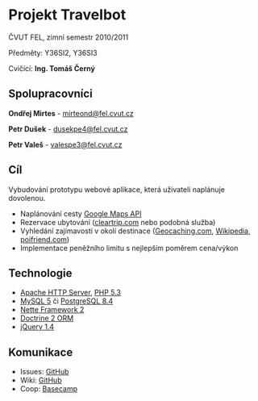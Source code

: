 Projekt Travelbot
===============

ČVUT FEL, zimní semestr 2010/2011

Předměty: Y36SI2, Y36SI3

Cvičící: **Ing. Tomáš Černý**

Spolupracovníci
---------------

**Ondřej Mirtes** - mirteond@fel.cvut.cz

**Petr Dušek** - dusekpe4@fel.cvut.cz

**Petr Valeš** - valespe3@fel.cvut.cz


Cíl
---------------

Vybudování prototypu webové aplikace, která uživateli naplánuje dovolenou.

- Naplánování cesty [Google Maps API](http://code.google.com/intl/cs/apis/maps/index.html)
- Rezervace ubytování ([cleartrip.com](http://www.cleartrip.com/) nebo podobná služba)
- Vyhledání zajímavostí v okolí destinace ([Geocaching.com](http://www.geocaching.com/), [Wikipedia](http://en.wikipedia.org/), [poifriend.com](http://www.poifriend.com/))
- Implementace peněžního limitu s nejlepším poměrem cena/výkon

Technologie
---------------

- [Apache HTTP Server](http://httpd.apache.org/), [PHP 5.3](http://www.php.net/)
- [MySQL 5](http://www.mysql.com/) či [PostgreSQL 8.4](http://www.postgresql.org/)
- [Nette Framework 2](http://nette.org/)
- [Doctrine 2 ORM](http://www.doctrine-project.org/)
- [jQuery 1.4](http://jquery.com/)

Komunikace
---------------

- Issues: [GitHub](http://github.com/travelbot/travelbot/issues)
- Wiki: [GitHub](http://github.com/travelbot/travelbot/wiki)
- Coop: [Basecamp](https://travelbot.basecamphq.com/login)